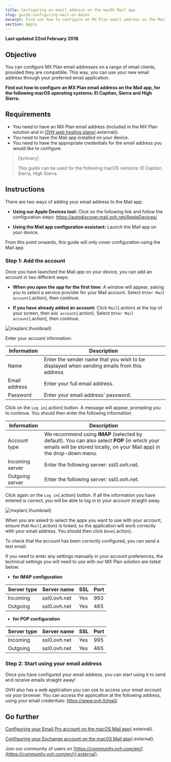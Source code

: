 ```yaml
---
title: Configuring an email address on the macOS Mail app
slug: guide-configuring-mail-on-macos
excerpt: Find out how to configure an MX Plan email address on the Mail app, for the following macOS operating systems - El Capitan, Sierra and High Sierra
section: Apple
---
```


**Last updated 22nd February 2018**

## Objective

You can configure MX Plan email addresses on a range of email clients, provided they are compatible. This way, you can use your new email address through your preferred email application.

**Find out how to configure an MX Plan email address on the Mail app, for the following macOS operating systems: El Capitan, Sierra and High Sierra.**

## Requirements

- You need to have an MX Plan email address (included in the MX Plan solution and in [OVH web hosting plans](https://www.ovh.lt/svetainiu-talpinimas/){.external}).
- You need to have the Mail app installed on your device.
- You need to have the appropriate credentials for the email address you would like to configure.

> [!primary]
>
> This guide can be used for the following macOS versions: El Capitan, Sierra, High Sierra.
>

## Instructions

There are two ways of adding your email address to the Mail app:

- **Using our Apple Devices tool:** Click on the following link and follow the configuration steps: <https://autodiscover.mail.ovh.net/AppleDevices/>

- **Using the Mail app configuration assistant:** Launch the Mail app on your device.

From this point onwards, this guide will only cover configuration using the Mail app.

### Step 1: Add the account

Once you have launched the Mail app on your device, you can add an account in two different ways:

- **When you open the app for the first time:** A window will appear, asking you to select a service provider for your Mail account. Select `Other Mail account`{.action}, then continue.

- **If you have already added an account:** Click `Mail`{.action} at the top of your screen, then `Add account`{.action}. Select `Other Mail account`{.action}, then continue.

![mxplan](images/configuration-mail-macos-step1.png){.thumbnail}

Enter your account information:

|Information|Description|
|---|---|
|Name|Enter the sender name that you wish to be displayed when sending emails from this address.|
|Email address|Enter your full email address.|
|Password|Enter your email address' password.|

Click on the `Log in`{.action} button. A message will appear, prompting you to continue. You should then enter the following information:

|Information|Description|
|---|---|
|Account type|We recommend using **IMAP** (selected by default). You can also select **POP** (in which your emails will be stored locally, on your Mail app) in the drop-down menu.|
|Incoming server|Enter the following server: ssl0.ovh.net.|
|Outgoing server|Enter the following server: ssl0.ovh.net.|

Click again on the `Log in`{.action} button. If all the information you have entered is correct, you will be able to log in to your account straight away.

![mxplan](images/configuration-mail-macos-step2.png){.thumbnail}

When you are asked to select the apps you want to use with your account, ensure that `Mail`{.action} is ticked, so the application will work correctly with your email address. You should then click `Done`{.action}.

To check that the account has been correctly configured, you can send a test email.

If you need to enter any settings manually in your account preferences, the technical settings you will need to use with our MX Plan solution are listed below:

- **for IMAP configuration**

|Server type|Server name|SSL|Port|
|---|---|---|---|
|Incoming|ssl0.ovh.net|Yes|993|
|Outgoing|ssl0.ovh.net|Yes|465| 

- **for POP configuration**

|Server type|Server name|SSL|Port|
|---|---|---|---|
|Incoming|ssl0.ovh.net|Yes|995|
|Outgoing|ssl0.ovh.net|Yes|465|

### Step 2: Start using your email address

Once you have configured your email address, you can start using it to send and receive emails straight away!

OVH also has a web application you can use to access your email account via your browser. You can access the application at the following address, using your email credentials: <https://www.ovh.lt/mail/>.

## Go further

[Configuring your Email Pro account on the macOS Mail app](https://docs.ovh.com/lt/emails-pro/configuring-email-pro-macos-mail/){.external}.

[Configuring your Exchange account on the macOS Mail app](https://docs.ovh.com/gb/en/microsoft-collaborative-solutions/exchange-automatic-configuration-on-mail-mac/){.external}.

Join our community of users on [https://community.ovh.com/en/](https://community.ovh.com/en/){.external}.